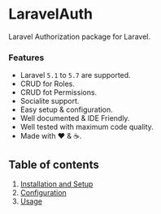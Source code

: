# LaravelAuth

Laravel Authorization package for Laravel.

### Features

  * Laravel `5.1` to `5.7` are supported.
  * CRUD for Roles.
  * CRUD fot Permissions.
  * Socialite support.
  * Easy setup &amp; configuration.
  * Well documented &amp; IDE Friendly.
  * Well tested with maximum code quality.
  * Made with :heart: &amp; :coffee:.

## Table of contents

  1. [Installation and Setup](1-Installation-and-Setup.md)
  2. [Configuration](2-Configuration.md)
  3. [Usage](3-Usage.md)

